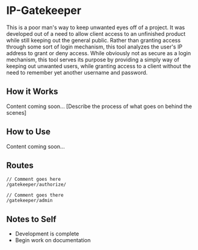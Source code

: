 # IP-Gatekeeper

This is a poor man's way to keep unwanted eyes off of a project.  It was developed out of a need to allow client access to an unfinished product while still keeping out the general public.  Rather than granting access through some sort of login mechanism, this tool analyzes the user's IP address to grant or deny access.  While obviously not as secure as a login mechanism, this tool serves its purpose by providing a simply way of keeping out unwanted users, while granting access to a client without the need to remember yet another username and password.


## How it Works
Content coming soon...
[Describe the process of what goes on behind the scenes]


## How to Use
Content coming soon...


## Routes
```
// Comment goes here
/gatekeeper/authorize/

// Comment goes there
/gatekeeper/admin
```


## Notes to Self
- Development is complete
- Begin work on documentation